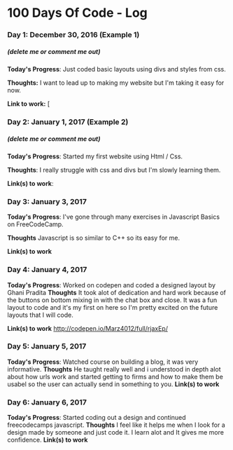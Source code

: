 # 100 Days Of Code - Log

### Day 1: December 30, 2016 (Example 1)
##### (delete me or comment me out)

**Today's Progress**: Just coded basic layouts using divs and styles from css. 

**Thoughts:** I want to lead up to making my website but I'm taking it easy for now.

**Link to work:** [

### Day 2: January 1, 2017 (Example 2)
##### (delete me or comment me out)

**Today's Progress**: Started my first website using Html / Css.

**Thoughts**: I really struggle with css and divs but I'm slowly learning them.

**Link(s) to work**: 


### Day 3: January 3, 2017

**Today's Progress**: I've gone through many exercises in Javascript Basics on FreeCodeCamp.

**Thoughts** Javascript is so similar to C++ so its easy for me.

**Link(s) to work**

### Day 4: January 4, 2017

**Today's Progress**: Worked on codepen and coded a designed layout by Ghani Pradita 
**Thoughts** It took alot of dedication and hard work because of the buttons on bottom mixing in with the chat box and close. It was a fun layout to code and it's my first on here so I'm pretty excited on the future layouts that I will code.

**Link(s) to work** http://codepen.io/Marz4012/full/rjaxEp/



### Day 5: January 5, 2017

**Today's Progress**: Watched course on building a blog, it was very informative.
**Thoughts** He taught really well and i understood in depth alot about how urls work and started getting to firms and how to make them be usabel so the user can actually send in something to you.
**Link(s) to work** 



### Day 6: January 6, 2017

**Today's Progress**: Started coding out a design and continued freecodecamps javascript. 
**Thoughts** I feel like it helps me when I look for a design made by someone and just code it. I learn alot and It gives me more confidence.
**Link(s) to work** 

